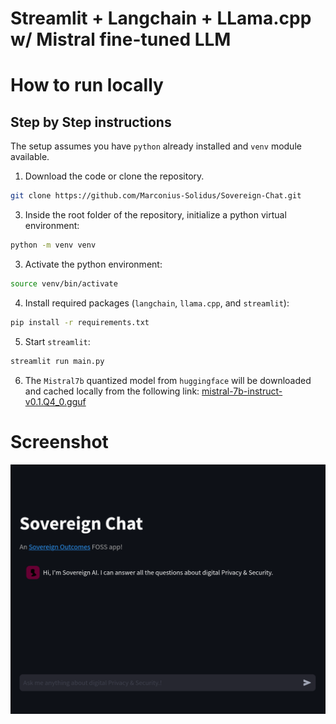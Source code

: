 
# Streamlit + Langchain + LLama.cpp w/ Mistral fine-tuned LLM

# How to run locally
## Step by Step instructions

The setup assumes you have `python` already installed and `venv` module available.

1. Download the code or clone the repository.
```bash
git clone https://github.com/Marconius-Solidus/Sovereign-Chat.git
```
3. Inside the root folder of the repository, initialize a python virtual environment:
```bash
python -m venv venv
```
3. Activate the python environment:
```bash
source venv/bin/activate
```
4. Install required packages (`langchain`, `llama.cpp`, and `streamlit`):
```bash
pip install -r requirements.txt
```
5. Start `streamlit`:
```bash
streamlit run main.py
```
6. The `Mistral7b` quantized model from `huggingface` will be downloaded and cached locally from the following link:
[mistral-7b-instruct-v0.1.Q4_0.gguf](https://huggingface.co/TheBloke/Mistral-7B-Instruct-v0.1-GGUF/resolve/main/mistral-7b-instruct-v0.1.Q4_0.gguf)

# Screenshot

![Screenshot](https://github.com/Marconius-Solidus/Sovereign-Chat/blob/main/Screenshot)
